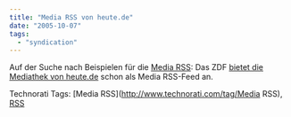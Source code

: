 ```yaml
---
title: "Media RSS von heute.de"
date: "2005-10-07"
tags: 
  - "syndication"
---
```


Auf der Suche nach Beispielen für die [Media RSS](http://search.yahoo.com/mrss): Das ZDF [bietet die Mediathek von heute.de](http://www.heute.de/ZDFheute/infoservices_rdf/0,3207,,00.html) schon als Media RSS-Feed an.

Technorati Tags: [Media RSS](http://www.technorati.com/tag/Media RSS), [RSS](http://www.technorati.com/tag/RSS)

